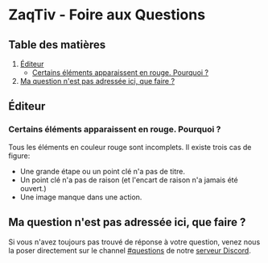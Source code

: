 # ZaqTiv - Foire aux Questions

## Table des matières

1. [Éditeur](#éditeur)
    - [Certains éléments apparaissent en rouge. Pourquoi ?](#certains-éléments-apparaissent-en-rouge-pourquoi-)
2. [Ma question n'est pas adressée ici, que faire ?](#ma-question-nest-pas-adressée-ici-que-faire-)

## Éditeur
### Certains éléments apparaissent en rouge. Pourquoi ?
Tous les éléments en couleur rouge sont incomplets.
Il existe trois cas de figure:
- Une grande étape ou un point clé n'a pas de titre.
- Un point clé n'a pas de raison (et l'encart de raison n'a jamais été ouvert.)
- Une image manque dans une action.

## Ma question n'est pas adressée ici, que faire ?
Si vous n'avez toujours pas trouvé de réponse à votre question, venez nous la poser directement sur le channel [#questions]() de notre [serveur Discord]().
